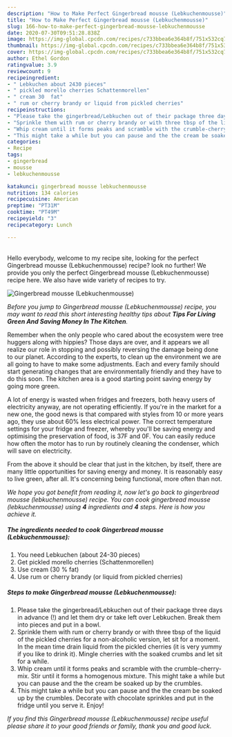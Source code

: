 ```yaml
---
description: "How to Make Perfect Gingerbread mousse (Lebkuchenmousse)"
title: "How to Make Perfect Gingerbread mousse (Lebkuchenmousse)"
slug: 166-how-to-make-perfect-gingerbread-mousse-lebkuchenmousse
date: 2020-07-30T09:51:28.838Z
image: https://img-global.cpcdn.com/recipes/c733bbea6e364b8f/751x532cq70/gingerbread-mousse-lebkuchenmousse-recipe-main-photo.jpg
thumbnail: https://img-global.cpcdn.com/recipes/c733bbea6e364b8f/751x532cq70/gingerbread-mousse-lebkuchenmousse-recipe-main-photo.jpg
cover: https://img-global.cpcdn.com/recipes/c733bbea6e364b8f/751x532cq70/gingerbread-mousse-lebkuchenmousse-recipe-main-photo.jpg
author: Ethel Gordon
ratingvalue: 3.9
reviewcount: 9
recipeingredient:
- " Lebkuchen about 2430 pieces"
- " pickled morello cherries Schattenmorellen"
- " cream 30  fat"
- " rum or cherry brandy or liquid from pickled cherries"
recipeinstructions:
- "Please take the gingerbread/Lebkuchen out of their package three days in advance (!) and let them dry or take left over Lebkuchen. Break them into pieces and put in a bowl."
- "Sprinkle them with rum or cherry brandy or with three tbsp of the liquid of the pickled cherries for a non-alcoholic version, let sit for a moment. In the mean time drain liquid from the pickled cherries (it is very yummy if you like to drink it). Mingle cherries with the soaked crumbs and let sit for a while."
- "Whip cream until it forms peaks and scramble with the crumble-cherry-mix. Stir until it forms a homogenous mixture. This might take a while but you can pause and the the cream be soaked up by the crumbles."
- "This might take a while but you can pause and the the cream be soaked up by the crumbles. Decorate with chocolate sprinkles and put in the fridge until you serve it. Enjoy!"
categories:
- Recipe
tags:
- gingerbread
- mousse
- lebkuchenmousse

katakunci: gingerbread mousse lebkuchenmousse 
nutrition: 134 calories
recipecuisine: American
preptime: "PT31M"
cooktime: "PT49M"
recipeyield: "3"
recipecategory: Lunch

---
```

<br>
Hello everybody, welcome to my recipe site, looking for the perfect Gingerbread mousse (Lebkuchenmousse) recipe? look no further! We provide you only the perfect Gingerbread mousse (Lebkuchenmousse) recipe here. We also have wide variety of recipes to try.
<br>


![Gingerbread mousse (Lebkuchenmousse)](https://img-global.cpcdn.com/recipes/c733bbea6e364b8f/751x532cq70/gingerbread-mousse-lebkuchenmousse-recipe-main-photo.jpg)

<i>Before you jump to Gingerbread mousse (Lebkuchenmousse) recipe, you may want to read this short interesting healthy tips about 
<strong>Tips For Living Green And Saving Money In The Kitchen</strong>.</i>
</br>

Remember when the only people who cared about the ecosystem were tree huggers along with hippies? Those days are over, and it appears we all realize our role in stopping and possibly reversing the damage being done to our planet. According to the experts, to clean up the environment we are all going to have to make some adjustments. Each and every family should start generating changes that are environmentally friendly and they have to do this soon. The kitchen area is a good starting point saving energy by going more green.

A lot of energy is wasted when fridges and freezers, both heavy users of electricity anyway, are not operating efficiently. If you're in the market for a new one, the good news is that compared with styles from 10 or more years ago, they use about 60% less electrical power. The correct temperature settings for your fridge and freezer, whereby you'll be saving energy and optimising the preservation of food, is 37F and 0F. You can easily reduce how often the motor has to run by routinely cleaning the condenser, which will save on electricity.

From the above it should be clear that just in the kitchen, by itself, there are many little opportunities for saving energy and money. It is reasonably easy to live green, after all. It's concerning being functional, more often than not.


<i>We hope you got benefit from reading it, now let's go back to gingerbread mousse (lebkuchenmousse) recipe. You can cook gingerbread mousse (lebkuchenmousse) using <strong>4</strong> ingredients and <strong>4</strong> steps. Here is how you achieve it.
</i>

##### The ingredients needed to cook Gingerbread mousse (Lebkuchenmousse):

1. You need  Lebkuchen (about 24-30 pieces)
1. Get  pickled morello cherries (Schattenmorellen)
1. Use  cream (30 % fat)
1. Use  rum or cherry brandy (or liquid from pickled cherries)


##### Steps to make Gingerbread mousse (Lebkuchenmousse):

1. Please take the gingerbread/Lebkuchen out of their package three days in advance (!) and let them dry or take left over Lebkuchen. Break them into pieces and put in a bowl.
1. Sprinkle them with rum or cherry brandy or with three tbsp of the liquid of the pickled cherries for a non-alcoholic version, let sit for a moment. In the mean time drain liquid from the pickled cherries (it is very yummy if you like to drink it). Mingle cherries with the soaked crumbs and let sit for a while.
1. Whip cream until it forms peaks and scramble with the crumble-cherry-mix. Stir until it forms a homogenous mixture. This might take a while but you can pause and the the cream be soaked up by the crumbles.
1. This might take a while but you can pause and the the cream be soaked up by the crumbles. Decorate with chocolate sprinkles and put in the fridge until you serve it. Enjoy!


<i>If you find this Gingerbread mousse (Lebkuchenmousse) recipe useful please share it to your good friends or family, thank you and good luck.</i>
